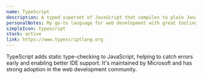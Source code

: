 ```yaml
---
name: TypeScript
description: A typed superset of JavaScript that compiles to plain JavaScript
personalNotes: My go-to language for web development with great tooling support
simpleIcon: typescript
stack: active
link: https://www.typescriptlang.org
---
```


TypeScript adds static type-checking to JavaScript, helping to catch errors early and enabling better IDE support. It's maintained by Microsoft and has strong adoption in the web development community.
